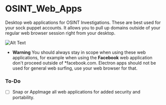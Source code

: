 # OSINT_Web_Apps
Desktop web applications for OSINT Investigations. These are best used for your sock puppet accounts. It allows you to pull up domains outside of your regular web browser session right from your desktop.

![Alt Text](https://media.giphy.com/media/KMsmPrCDrNGgM/giphy.gif)


- **Warning**
You should always stay in scope when using these web applications, for example when using the **Facebook** web application don't proceed outside of *facebook.com. Electron apps should not be used for general web surfing, use your web browser for that.

### To-Do
- [ ] Snap or AppImage all web applications for added security and portability.
